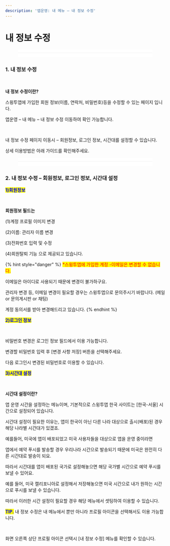 ```yaml
---
description: '앱운영: 내 메뉴 – 내 정보 수정'
---
```


# 내 정보 수정

<figure><img src="../../../.gitbook/assets/구분선 (1).PNG" alt=""><figcaption></figcaption></figure>

### **1. 내 정보 수정**

<figure><img src="https://wp.swing2app.co.kr/wp-content/uploads/2023/01/%EB%82%B4%EC%A0%95%EB%B3%B4%EC%88%98%EC%A0%951.png" alt=""><figcaption></figcaption></figure>

**내 정보 수정이란?**

스윙투앱에 가입한 회원 정보(이름, 연락처, 비밀번호)등을 수정할 수 있는 페이지 입니다.

앱운영 – 내 메뉴 – 내 정보 수정 이동하여 확인 가능합니다.

<figure><img src="https://wp.swing2app.co.kr/wp-content/uploads/2023/01/%EB%82%B4%EC%A0%95%EB%B3%B4%EC%88%98%EC%A0%952.png" alt=""><figcaption></figcaption></figure>

내 정보 수정 페이지 이동시 – 회원정보, 로그인 정보, 시간대를 설정할 수 있습니다.

상세 이용방법은 아래 가이드를 확인해주세요.

<figure><img src="../../../.gitbook/assets/구분선 (1).PNG" alt=""><figcaption></figcaption></figure>

### **2. 내 정보 수정 – 회원정보, 로그인 정보, 시간대 설정**



<mark style="color:blue;">**1)회원정보**</mark>

<figure><img src="https://wp.swing2app.co.kr/wp-content/uploads/2023/01/%EB%82%B4%EC%A0%95%EB%B3%B4%EC%88%98%EC%A0%953.png" alt=""><figcaption></figcaption></figure>

**회원정보 필드는**

(1)계정 프로필 이미지 변경

(2)이름: 관리자 이름 변경

(3)전화번호 입력 및 수정

(4)회원탈퇴 기능 으로 제공되고 있습니다.

{% hint style="danger" %}
<mark style="color:red;">\*스윙투앱에 가입한 계정 -이메일은 변경할 수 없습니다.</mark>&#x20;

이메일은 아이디로 사용되기 때문에 변경이 불가하구요.

관리자 변경 등, 이메일 변경이 필요할 경우는 스윙투앱으로 문의주시기 바랍니다. (메일 or 문의게시판 or 채팅)

계정 동의서를 받아 변경해드리고 있습니다.
{% endhint %}



<mark style="color:blue;">**2)로그인 정보**</mark>

<figure><img src="https://wp.swing2app.co.kr/wp-content/uploads/2023/01/%EB%82%B4%EC%A0%95%EB%B3%B4%EC%88%98%EC%A0%954.png" alt=""><figcaption></figcaption></figure>

비밀번호 변경은 로그인 정보 필드에서 이용 가능합니다.

변경할 비밀번호 입력 후 \[변경 사항 저장] 버튼을 선택해주세요.

다음 로그인시 변경된 비밀번호로 이용할 수 있습니다.



<mark style="color:blue;">**3)시간대 설정**</mark>

<figure><img src="https://wp.swing2app.co.kr/wp-content/uploads/2023/01/%EB%82%B4%EC%A0%95%EB%B3%B4%EC%88%98%EC%A0%955.png" alt=""><figcaption></figcaption></figure>

**시간대 설정이란?**

앱 운영 시간을 설정하는 메뉴이며, 기본적으로 스윙투앱 한국 사이트는 \[한국-서울] 시간으로 설정되어 있습니다.

시간대 설정이 필요한 이유는, 앱이 한국이 아닌 다른 나라 대상으로 출시(배포)된 경우 해당 나라별 시간대가 있겠죠.

예를들어, 미국에 앱이 배포되었고 미국 사용자들을 대상으로 앱을 운영 중이라면

앱에서 예약 푸시를 발송할 경우 우리나라 시간으로 발송되기 때문에 미국은 완전히 다른 시간대로 발송이 되요.

따라서 시간대를 앱이 배포된 국가로 설정해놓으면 해당 국가별 시간으로 예약 푸시를 보낼 수 있어요.

예를 들어, 미국 캘리포니아로 설정해서 저장해놓으면 미국 시간으로 내가 원하는 시간으로 푸시를 보낼 수 있습니다.

따라서 이러한 시간 설정이 필요할 경우 해당 메뉴에서 셋팅하여 이용할 수 있습니다.



<mark style="color:blue;">**TIP.**</mark> 내 정보 수정은 내 메뉴에서 뿐만 아니라 프로필 아이콘을 선택해서도 이용 가능합니다.

<figure><img src="https://wp.swing2app.co.kr/wp-content/uploads/2023/01/%EB%82%B4%EC%A0%95%EB%B3%B4%EC%88%98%EC%A0%956.png" alt=""><figcaption></figcaption></figure>

화면 오른쪽 상단 프로필 아이콘 선택시 \[내 정보 수정] 메뉴를 확인할 수 있습니다.

